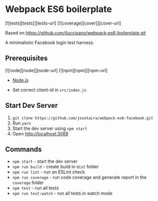 # Webpack ES6 boilerplate

[![tests][tests]][tests-url]
[![coverage][cover]][cover-url]

Based on https://github.com/jluccisano/webpack-es6-boilerplate.git

A minimalistic Facebook login test harness.

## Prerequisites

[![node][node]][node-url]
[![npm][npm]][npm-url]

- [Node.js](http://es6-features.org)

- Set correct client-id in `src/index.js`

## Start Dev Server

1. `git clone https://github.com/josetaira/webpack-es6-facebook.git`
2. Run `yarn`
3. Start the dev server using `npm start`
3. Open [http://localhost:3069](http://localhost:3069)


## Commands

- `npm start` - start the dev server
- `npm run build` - create build in `dist` folder
- `npm run lint` - run an ESLint check
- `npm run coverage` - run code coverage and generate report in the `coverage` folder
- `npm test` - run all tests
- `npm run test:watch` - run all tests in watch mode
